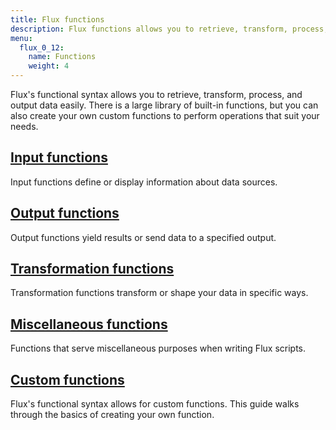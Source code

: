 ```yaml
---
title: Flux functions
description: Flux functions allows you to retrieve, transform, process, and output data easily.
menu:
  flux_0_12:
    name: Functions
    weight: 4
---
```


Flux's functional syntax allows you to retrieve, transform, process, and output data easily.
There is a large library of built-in functions, but you can also create your own
custom functions to perform operations that suit your needs.

## [Input functions](/flux/v0.12/functions/inputs)
Input functions define or display information about data sources.

## [Output functions](/flux/v0.12/functions/outputs)
Output functions yield results or send data to a specified output.

## [Transformation functions](/flux/v0.12/functions/transformations)
Transformation functions transform or shape your data in specific ways.

## [Miscellaneous functions](/flux/v0.12/functions/misc)
Functions that serve miscellaneous purposes when writing Flux scripts.

## [Custom functions](/flux/v0.12/functions/custom-functions)
Flux's functional syntax allows for custom functions.
This guide walks through the basics of creating your own function.
